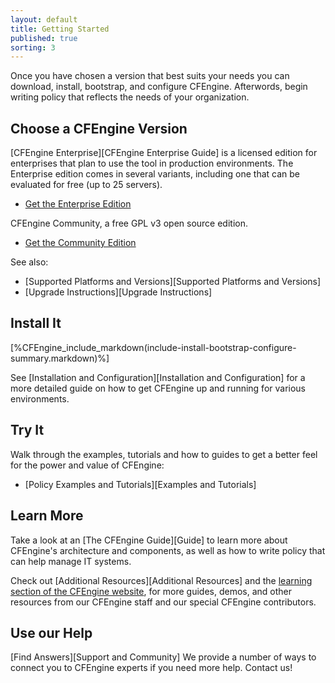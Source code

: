 ```yaml
---
layout: default
title: Getting Started 
published: true
sorting: 3
---
```


Once you have chosen a version that best suits your needs you can download, install,
bootstrap, and configure CFEngine. Afterwords, begin writing policy that
reflects the needs of your organization.

## Choose a CFEngine Version

[CFEngine Enterprise][CFEngine Enterprise Guide] is a licensed edition for enterprises that plan to use the tool in production environments. The Enterprise edition comes in several variants, including one that can be evaluated for free (up to 25 servers). 

* [Get the Enterprise Edition](https://cfengine.com/evaluate-enterprise)

CFEngine Community, a free GPL v3 open source edition. 

* [Get the Community Edition](https://cfengine.com/inside/myspace)

See also: 

* [Supported Platforms and Versions][Supported Platforms and Versions]
* [Upgrade Instructions][Upgrade Instructions]

## Install It

[%CFEngine_include_markdown(include-install-bootstrap-configure-summary.markdown)%]

See [Installation and Configuration][Installation and Configuration] for a more detailed guide on how to get 
CFEngine up and running for various environments.

## Try It

Walk through the examples, tutorials and how to guides to get a better 
feel for the power and value of CFEngine:

* [Policy Examples and Tutorials][Examples and Tutorials]  

## Learn More

Take a look at an [The CFEngine Guide][Guide] to learn more about CFEngine's architecture and components, as well as how to write policy that can help manage IT systems. 

Check out [Additional Resources][Additional Resources] and the [learning section of the CFEngine website](cfengine.com/learn), for more guides, demos, and other resources from our CFEngine staff and our special CFEngine contributors. 


## Use our Help

[Find Answers][Support and Community] We provide a number of ways to connect you to CFEngine 
experts if you need more help. Contact us!